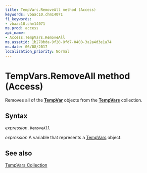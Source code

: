 ```yaml
---
title: TempVars.RemoveAll method (Access)
keywords: vbaac10.chm14071
f1_keywords:
- vbaac10.chm14071
ms.prod: access
api_name:
- Access.TempVars.RemoveAll
ms.assetid: 1b278bda-9f28-8fd7-0408-3a2a4d3e1a74
ms.date: 06/08/2017
localization_priority: Normal
---
```



# TempVars.RemoveAll method (Access)

Removes all of the  **[TempVar](Access.TempVar.md)** objects from the **[TempVars](Access.TempVars.md)** collection.


## Syntax

_expression_. `RemoveAll`

_expression_ A variable that represents a [TempVars](Access.TempVars.md) object.


## See also


[TempVars Collection](Access.TempVars.md)

